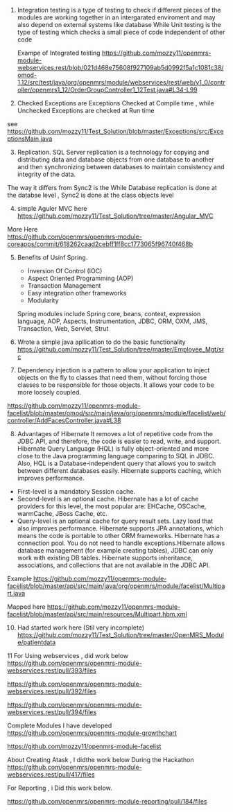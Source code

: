 1. Integration testing is a type of testing to check if different pieces of the modules are working together in an intergarated enviroment and may also depend on external systems like database
   While Unit testing is the type of testing which checks a small piece of code independent of other code

   Exampe of Integrated testing 
  https://github.com/mozzy11/openmrs-module-webservices.rest/blob/021d468e75608f927109ab5d0992f5a1c1081c38/omod-1.12/src/test/java/org/openmrs/module/webservices/rest/web/v1_0/controller/openmrs1_12/OrderGroupController1_12Test.java#L34-L99


  2. Checked Exceptions are Exceptions Checked at Compile time , while Unchecked Exceptions are checked at Run time

  see  https://github.com/mozzy11/Test_Solution/blob/master/Exceptions/src/ExceptionsMain.java

  3. Replication. SQL Server replication is a technology for copying and distributing data and database objects from one database to another and then synchronizing between databases to maintain consistency and integrity of the data. 

  The way it differs from Sync2 is the While Database replication is done at the databse level , Sync2 is done at the class objects level 

  4. simple Aguler MVC  here https://github.com/mozzy11/Test_Solution/tree/master/Angular_MVC

  More Here  
  https://github.com/openmrs/openmrs-module-coreapps/commit/618262caad2cebff1ff8cc1773065f96740f468b

  5. Benefits of Usinf Spring.
        *  Inversion Of Control (IOC)
        *    Aspect Oriented Programming (AOP)
        * Transaction Management
        *  Easy integration other frameworks
        *  Modularity

        Spring modules include Spring core, beans, context, expression language, AOP, Aspects, Instrumentation, JDBC, ORM, OXM, JMS, Transaction, Web, Servlet, Strut

6. Wrote a simple java apllication to do the basic functionality
   https://github.com/mozzy11/Test_Solution/tree/master/Employee_Mgt/src


7. Dependency injection is a pattern to allow your application to inject objects on the fly to classes that need them, without forcing those classes to be responsible for those objects. It allows your code to be more loosely coupled. 

https://github.com/mozzy11/openmrs-module-facelist/blob/master/omod/src/main/java/org/openmrs/module/facelist/web/controller/AddFacesController.java#L38


8.  Advantages of Hibernate 
It removes a lot of repetitive code from the JDBC API, and therefore, the code is easier to read, write, and support.
Hibernate Query Language (HQL) is fully object-oriented and more close to the Java programming language comparing to SQL in JDBC. Also, HQL is a Database-independent query that allows you to switch between different databases easily.
Hibernate supports caching, which improves performance.
- First-level is a mandatory Session cache.
- Second-level is an optional cache. Hibernate has a lot of cache providers for this level, the most popular are: EHCache, OSCache, warmCache, JBoss Cache, etc.
- Query-level is an optional cache for query result sets.
Lazy load that also improves performance.
Hibernate supports JPA annotations, which means the code is portable to other ORM frameworks.
Hibernate has a connection pool.
You do not need to handle exceptions.Hibernate allows database management (for example creating tables), JDBC can only work with existing DB tables.
Hibernate supports inheritance, associations, and collections that are not available in the JDBC API.

Example 
https://github.com/mozzy11/openmrs-module-facelist/blob/master/api/src/main/java/org/openmrs/module/facelist/Multipart.java

Mapped here
https://github.com/mozzy11/openmrs-module-facelist/blob/master/api/src/main/resources/Multipart.hbm.xml


10. Had started work here (Stil very incomplete)
https://github.com/mozzy11/Test_Solution/tree/master/OpenMRS_Module/patientdata

11   For Using webservices , did work below
https://github.com/openmrs/openmrs-module-webservices.rest/pull/393/files

https://github.com/openmrs/openmrs-module-webservices.rest/pull/392/files

https://github.com/openmrs/openmrs-module-webservices.rest/pull/394/files 


 Complete Modules I have developed   
https://github.com/openmrs/openmrs-module-growthchart  

https://github.com/mozzy11/openmrs-module-facelist


About Creating Atask , I didthe work below During the Hackathon 
https://github.com/openmrs/openmrs-module-webservices.rest/pull/417/files


For Reporting , i Did this work below.

https://github.com/openmrs/openmrs-module-reporting/pull/184/files